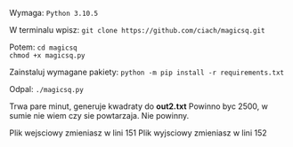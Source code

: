 Wymaga: `Python 3.10.5`

W terminalu wpisz:
`git clone https://github.com/ciach/magicsq.git`

Potem:
`cd magicsq`  
`chmod +x magicsq.py`

Zainstaluj wymagane pakiety:
`python -m pip install -r requirements.txt`

Odpal:
`./magicsq.py`

Trwa pare minut, generuje kwadraty do **out2.txt**
Powinno byc 2500, w sumie nie wiem czy sie powtarzaja. Nie powinny.

Plik wejsciowy zmieniasz w lini 151
Plik wyjsciowy zmieniasz w lini 152

